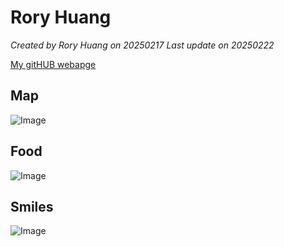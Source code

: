 # Rory Huang

*Created by Rory Huang on 20250217  Last update on 20250222*

[My gitHUB webapge](https://github.com/Rory-Huang) 


## Map
![Image](https://github.com/user-attachments/assets/40afe56b-57c2-4f00-ac50-034d5eb3cf79)

## Food
![Image]()

## Smiles 
![Image](https://github.com/user-attachments/assets/26e88247-7ecf-40e2-b5d9-0f8e5d1b250a)


